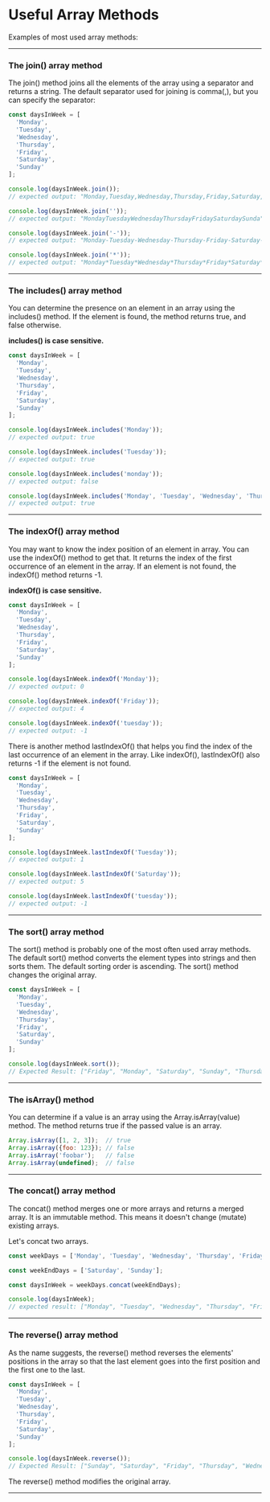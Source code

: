 # Useful Array Methods

Examples of most used array methods:

***

### The join() array method
The join() method joins all the elements of the array using a separator and returns a string. 
The default separator used for joining is comma(,), but you can specify the separator:

```js
const daysInWeek = [
  'Monday',
  'Tuesday',
  'Wednesday',
  'Thursday',
  'Friday',
  'Saturday',
  'Sunday'
];

console.log(daysInWeek.join());
// expected output: "Monday,Tuesday,Wednesday,Thursday,Friday,Saturday,Sunday"

console.log(daysInWeek.join(''));
// expected output: "MondayTuesdayWednesdayThursdayFridaySaturdaySunda"

console.log(daysInWeek.join('-'));
// expected output: "Monday-Tuesday-Wednesday-Thursday-Friday-Saturday-Sunday"

console.log(daysInWeek.join('*'));
// expected output: "Monday*Tuesday*Wednesday*Thursday*Friday*Saturday*Sunday"
```

***

### The includes() array method
You can determine the presence on an element in an array using the includes() method. If the element is found, the method returns true, and false otherwise.

**includes() is case sensitive.**

```js
const daysInWeek = [
  'Monday',
  'Tuesday',
  'Wednesday',
  'Thursday',
  'Friday',
  'Saturday',
  'Sunday'
];

console.log(daysInWeek.includes('Monday'));
// expected output: true

console.log(daysInWeek.includes('Tuesday'));
// expected output: true

console.log(daysInWeek.includes('monday'));
// expected output: false

console.log(daysInWeek.includes('Monday', 'Tuesday', 'Wednesday', 'Thursday', 'Friday', 'Saturday', 'Sunday'));
// expected output: true
```

***

### The indexOf() array method
You may want to know the index position of an element in array. You can use the indexOf() method to get that. It returns the index of the first occurrence of an element in the array. If an element is not found, the indexOf() method returns -1.

**indexOf() is case sensitive.**

```js
const daysInWeek = [
  'Monday',
  'Tuesday',
  'Wednesday',
  'Thursday',
  'Friday',
  'Saturday',
  'Sunday'
];

console.log(daysInWeek.indexOf('Monday'));
// expected output: 0

console.log(daysInWeek.indexOf('Friday'));
// expected output: 4

console.log(daysInWeek.indexOf('tuesday'));
// expected output: -1
```

There is another method lastIndexOf() that helps you find the index of the last occurrence of an element in the array. Like indexOf(), lastIndexOf() also returns -1 if the element is not found.

```js
const daysInWeek = [
  'Monday',
  'Tuesday',
  'Wednesday',
  'Thursday',
  'Friday',
  'Saturday',
  'Sunday'
];

console.log(daysInWeek.lastIndexOf('Tuesday'));
// expected output: 1

console.log(daysInWeek.lastIndexOf('Saturday'));
// expected output: 5

console.log(daysInWeek.lastIndexOf('tuesday'));
// expected output: -1
```

***

### The sort() array method
The sort() method is probably one of the most often used array methods. 
The default sort() method converts the element types into strings and then sorts them. The default sorting order is ascending. The sort() method changes the original array.

```js
const daysInWeek = [
  'Monday',
  'Tuesday',
  'Wednesday',
  'Thursday',
  'Friday',
  'Saturday',
  'Sunday'
];

console.log(daysInWeek.sort());
// Expected Result: ["Friday", "Monday", "Saturday", "Sunday", "Thursday", "Tuesday", "Wednesday"]
```

***

### The isArray() method
You can determine if a value is an array using the Array.isArray(value) method. The method returns true if the passed value is an array.

```js
Array.isArray([1, 2, 3]);  // true
Array.isArray({foo: 123}); // false
Array.isArray('foobar');   // false
Array.isArray(undefined);  // false
```

***

### The concat() array method
The concat() method merges one or more arrays and returns a merged array. It is an immutable method. This means it doesn't change (mutate) existing arrays.

Let's concat two arrays.

```js
const weekDays = ['Monday', 'Tuesday', 'Wednesday', 'Thursday', 'Friday'];

const weekEndDays = ['Saturday', 'Sunday'];

const daysInWeek = weekDays.concat(weekEndDays);

console.log(daysInWeek);
// expected result: ["Monday", "Tuesday", "Wednesday", "Thursday", "Friday", "Saturday", "Sunday"]
```

***

### The reverse() array method
As the name suggests, the reverse() method reverses the elements' positions in the array so that the last element goes into the first position and the first one to the last.

```js
const daysInWeek = [
  'Monday',
  'Tuesday',
  'Wednesday',
  'Thursday',
  'Friday',
  'Saturday',
  'Sunday'
];

console.log(daysInWeek.reverse());
// Expected Result: ["Sunday", "Saturday", "Friday", "Thursday", "Wednesday", "Tuesday", "Monday"]
```
The reverse() method modifies the original array.

***
